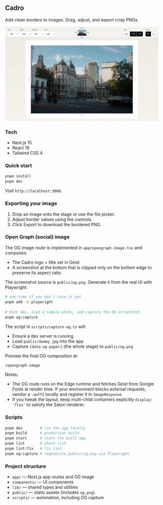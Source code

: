 ## Cadro

Add clean borders to images. Drag, adjust, and export crisp PNGs.

![Open Graph preview](public/og.png)

### Tech

- Next.js 15
- React 19
- Tailwind CSS 4

### Quick start

```bash
pnpm install
pnpm dev
```

Visit `http://localhost:3000`.

### Exporting your image

1. Drop an image onto the stage or use the file picker.
2. Adjust border values using the controls.
3. Click Export to download the bordered PNG.

### Open Graph (social) image

The OG image route is implemented in `app/opengraph-image.tsx` and composes:

- The Cadro logo + title set in Geist
- A screenshot at the bottom that is clipped only on the bottom edge to preserve its aspect ratio

The screenshot source is `public/og.png`. Generate it from the real UI with Playwright:

```bash
# one-time if you don't have it yet
pnpm add -D playwright

# boot dev, load a sample photo, and capture the OG screenshot
pnpm og:capture
```

The script in `scripts/capture-og.ts` will:

- Ensure a dev server is running
- Load `public/dummy.jpg` into the app
- Capture `[data-og-paper]` (the whole stage) to `public/og.png`

Preview the final OG composition at:

```
/opengraph-image
```

Notes:

- The OG route runs on the Edge runtime and fetches Geist from Google Fonts at render time. If your environment blocks external requests, vendor a `.woff2` locally and register it in `ImageResponse`.
- If you tweak the layout, keep multi-child containers explicitly `display: 'flex'` to satisfy the Satori renderer.

### Scripts

```bash
pnpm dev        # run the app locally
pnpm build      # production build
pnpm start      # start the built app
pnpm lint       # check lint
pnpm lint:fix   # fix lint
pnpm og:capture # regenerate public/og.png via Playwright
```

### Project structure

- `app/` — Next.js app routes and OG image
- `components/` — UI components
- `lib/` — shared types and utilities
- `public/` — static assets (includes `og.png`)
- `scripts/` — automation, including OG capture

